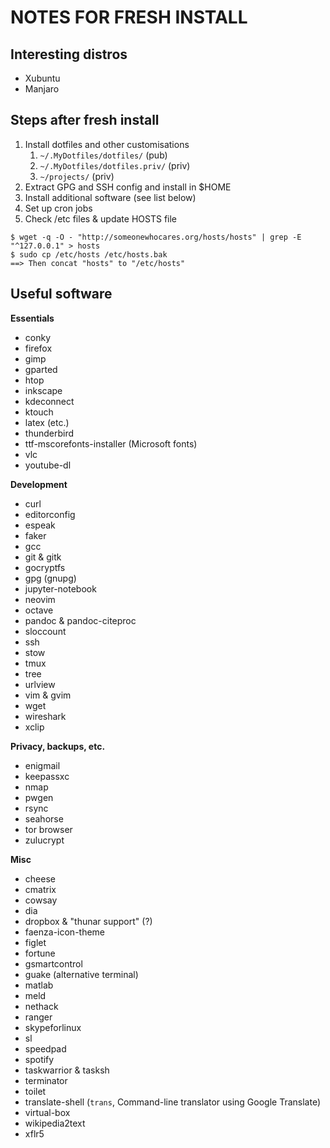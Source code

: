 # NOTES FOR FRESH INSTALL

## Interesting distros

- Xubuntu
- Manjaro

## Steps after fresh install

1. Install dotfiles and other customisations
    1. `~/.MyDotfiles/dotfiles/` (pub)
    2. `~/.MyDotfiles/dotfiles.priv/` (priv)
    3. `~/projects/` (priv)
2. Extract GPG and SSH config and install in $HOME
3. Install additional software (see list below)
4. Set up cron jobs
5. Check /etc files & update HOSTS file

```
$ wget -q -O - "http://someonewhocares.org/hosts/hosts" | grep -E "^127.0.0.1" > hosts
$ sudo cp /etc/hosts /etc/hosts.bak
==> Then concat "hosts" to "/etc/hosts"
```

## Useful software

**Essentials**

- conky
- firefox
- gimp
- gparted
- htop
- inkscape
- kdeconnect
- ktouch
- latex (etc.)
- thunderbird
- ttf-mscorefonts-installer (Microsoft fonts)
- vlc
- youtube-dl

**Development**

- curl
- editorconfig
- espeak
- faker
- gcc
- git & gitk
- gocryptfs
- gpg (gnupg)
- jupyter-notebook
- neovim
- octave
- pandoc & pandoc-citeproc
- sloccount
- ssh
- stow
- tmux
- tree
- urlview
- vim & gvim
- wget
- wireshark
- xclip

**Privacy, backups, etc.**

- enigmail
- keepassxc
- nmap
- pwgen
- rsync
- seahorse
- tor browser
- zulucrypt

**Misc**

- cheese
- cmatrix
- cowsay
- dia
- dropbox & "thunar support" (?)
- faenza-icon-theme
- figlet
- fortune
- gsmartcontrol
- guake (alternative terminal)
- matlab
- meld
- nethack
- ranger
- skypeforlinux
- sl
- speedpad
- spotify
- taskwarrior & tasksh
- terminator
- toilet
- translate-shell (`trans`, Command-line translator using Google Translate)
- virtual-box
- wikipedia2text
- xflr5
